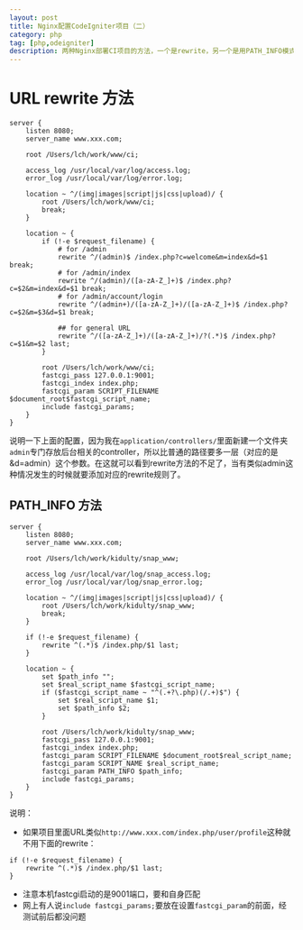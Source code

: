 ```yaml
---
layout: post
title: Nginx配置CodeIgniter项目（二）
category: php
tag: [php,odeigniter]
description: 两种Nginx部署CI项目的方法，一个是rewrite，另一个是用PATH_INFO模式，当然是后者比较简单。
---
```


# URL rewrite 方法

```nginx
server {
    listen 8080;
    server_name www.xxx.com;

    root /Users/lch/work/www/ci;

    access_log /usr/local/var/log/access.log;
    error_log /usr/local/var/log/error.log;

    location ~ ^/(img|images|script|js|css|upload)/ {
        root /Users/lch/work/www/ci;
        break;
    }

    location ~ { 
        if (!-e $request_filename) {
            # for /admin
            rewrite ^/(admin)$ /index.php?c=welcome&m=index&d=$1 break;
            # for /admin/index
            rewrite ^/(admin)/([a-zA-Z_]+)$ /index.php?c=$2&m=index&d=$1 break;
            # for /admin/account/login
            rewrite ^/(admin+)/([a-zA-Z_]+)/([a-zA-Z_]+)$ /index.php?c=$2&m=$3&d=$1 break;
                
            ## for general URL
            rewrite ^/([a-zA-Z_]+)/([a-zA-Z_]+)/?(.*)$ /index.php?c=$1&m=$2 last;
        } 

        root /Users/lch/work/www/ci;
        fastcgi_pass 127.0.0.1:9001;
        fastcgi_index index.php;
        fastcgi_param SCRIPT_FILENAME $document_root$fastcgi_script_name;
        include fastcgi_params;
    }
}
```

说明一下上面的配置，因为我在`application/controllers/`里面新建一个文件夹`admin`专门存放后台相关的controller，所以比普通的路径要多一层（对应的是&d=admin）这个参数。在这就可以看到rewrite方法的不足了，当有类似admin这种情况发生的时候就要添加对应的rewrite规则了。

## PATH_INFO 方法

```nginx
server {
    listen 8080;
    server_name www.xxx.com;

    root /Users/lch/work/kidulty/snap_www;

    access_log /usr/local/var/log/snap_access.log;
    error_log /usr/local/var/log/snap_error.log;

    location ~ ^/(img|images|script|js|css|upload)/ {
        root /Users/lch/work/kidulty/snap_www;
        break;
    }

    if (!-e $request_filename) {
        rewrite ^(.*)$ /index.php/$1 last;
    }   

    location ~ { 
        set $path_info ""; 
        set $real_script_name $fastcgi_script_name;
        if ($fastcgi_script_name ~ "^(.+?\.php)(/.+)$") {
            set $real_script_name $1;
            set $path_info $2;
        }

        root /Users/lch/work/kidulty/snap_www;
        fastcgi_pass 127.0.0.1:9001;
        fastcgi_index index.php;
        fastcgi_param SCRIPT_FILENAME $document_root$real_script_name;
        fastcgi_param SCRIPT_NAME $real_script_name;
        fastcgi_param PATH_INFO $path_info;
        include fastcgi_params;
    }
}
```

说明：

* 如果项目里面URL类似`http://www.xxx.com/index.php/user/profile`这种就不用下面的rewrite：

```nginx
if (!-e $request_filename) {
    rewrite ^(.*)$ /index.php/$1 last;
}
```

* 注意本机fastcgi启动的是9001端口，要和自身匹配
* 网上有人说`include fastcgi_params;`要放在设置`fastcgi_param`的前面，经测试前后都没问题

